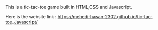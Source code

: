 This is a tic-tac-toe game built in HTML,CSS and Javascript.

Here is the website link : https://mehedi-hasan-2302.github.io/tic-tac-toe_Javascript/

